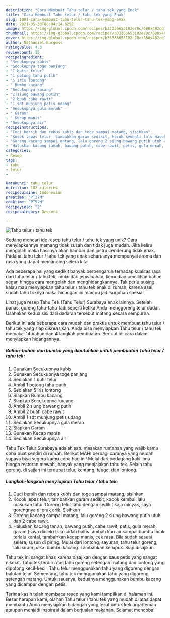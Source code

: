 ```yaml
---
description: "Cara Membuat Tahu telur / tahu tek yang Enak"
title: "Cara Membuat Tahu telur / tahu tek yang Enak"
slug: 1081-cara-membuat-tahu-telur-tahu-tek-yang-enak
date: 2021-05-30T06:04:14.629Z
image: https://img-global.cpcdn.com/recipes/b33356653102e78c/680x482cq70/tahu-telur-tahu-tek-foto-resep-utama.jpg
thumbnail: https://img-global.cpcdn.com/recipes/b33356653102e78c/680x482cq70/tahu-telur-tahu-tek-foto-resep-utama.jpg
cover: https://img-global.cpcdn.com/recipes/b33356653102e78c/680x482cq70/tahu-telur-tahu-tek-foto-resep-utama.jpg
author: Nathaniel Burgess
ratingvalue: 4.3
reviewcount: 15
recipeingredient:
- "Secukupnya kubis"
- "Secukupnya toge panjang"
- "1 butir telur"
- "1 potong tahu putih"
- "5 iris lontong"
- " Bumbu kacang"
- "Secukupnya kacang"
- "2 siung bawang putih"
- "2 buah cabe rawit"
- "1 sdt munjung petis udang"
- "Secukupnya gula merah"
- " Garam"
- " Kecap manis"
- "Secukupnya air"
recipeinstructions:
- "Cuci bersih dan rebus kubis dan toge sampai matang, sisihkan"
- "Kocok lepas telur, tambahkan garam sedikit, kocok kembali lalu masukan tahu. Goreng telur tahu dengan sedikit saja minyak, saya gorengnya di orak arik. Sisihkan"
- "Goreng kacang sampai matang, lalu goreng 2 siung bawang putih utuh dan 2 cabe rawit."
- "Haluskan kacang tanah, bawang putih, cabe rawit, petis, gula merah, garam (saya diulek) bila sudah halus tambah kan air sampai bumbu tidak terlalu kental, tambahkan kecap manis, cek rasa. Bila sudah sesuai selera, susun di piring. Mulai dari lontong, sayuran, tahu telur goreng, lalu siram pakai bumbu kacang. Tambahkan kerupuk. Siap disajikan."
categories:
- Resep
tags:
- tahu
- telur
- 

katakunci: tahu telur  
nutrition: 102 calories
recipecuisine: Indonesian
preptime: "PT27M"
cooktime: "PT52M"
recipeyield: "2"
recipecategory: Dessert

---
```



![Tahu telur / tahu tek](https://img-global.cpcdn.com/recipes/b33356653102e78c/680x482cq70/tahu-telur-tahu-tek-foto-resep-utama.jpg)

Sedang mencari ide resep tahu telur / tahu tek yang unik? Cara menyiapkannya memang tidak susah dan tidak juga mudah. Jika keliru mengolah maka hasilnya akan hambar dan justru cenderung tidak enak. Padahal tahu telur / tahu tek yang enak seharusnya mempunyai aroma dan rasa yang dapat memancing selera kita.

Ada beberapa hal yang sedikit banyak berpengaruh terhadap kualitas rasa dari tahu telur / tahu tek, mulai dari jenis bahan, kemudian pemilihan bahan segar, hingga cara mengolah dan menghidangkannya. Tak perlu pusing kalau mau menyiapkan tahu telur / tahu tek enak di rumah, karena asal sudah tahu triknya maka hidangan ini mampu jadi suguhan spesial.

Lihat juga resep Tahu Tek (Tahu Telur) Surabaya enak lainnya. Setelah panas, goreng tahu-tahu tadi seperti ketika Anda menggoreng telur dadar. Usahakan kedua sisi dari dadaran tersebut matang secara sempurna.


Berikut ini ada beberapa cara mudah dan praktis untuk membuat tahu telur / tahu tek yang siap dikreasikan. Anda bisa menyiapkan Tahu telur / tahu tek memakai 14 bahan dan 4 langkah pembuatan. Berikut ini cara dalam menyiapkan hidangannya.

<!--inarticleads1-->

##### Bahan-bahan dan bumbu yang dibutuhkan untuk pembuatan Tahu telur / tahu tek:

1. Gunakan Secukupnya kubis
1. Gunakan Secukupnya toge panjang
1. Sediakan 1 butir telur
1. Ambil 1 potong tahu putih
1. Sediakan 5 iris lontong
1. Siapkan  Bumbu kacang
1. Siapkan Secukupnya kacang
1. Ambil 2 siung bawang putih
1. Ambil 2 buah cabe rawit
1. Ambil 1 sdt munjung petis udang
1. Sediakan Secukupnya gula merah
1. Siapkan  Garam
1. Gunakan  Kecap manis
1. Sediakan Secukupnya air


Tahu Tek Telur Surabaya adalah satu masakan rumahan yang wajib kamu coba buat sendiri di rumah. Berikut MAHI berbagi caranya yang mudah supaya bisa segera kamu coba hari ini! Mulai dari pedagang kaki lima hingga restoran mewah, banyak yang menjajakan tahu tek. Selain tahu goreng, di sajian ini terdapat telur, kentang, tauge, dan lontong. 

<!--inarticleads2-->

##### Langkah-langkah menyiapkan Tahu telur / tahu tek:

1. Cuci bersih dan rebus kubis dan toge sampai matang, sisihkan
1. Kocok lepas telur, tambahkan garam sedikit, kocok kembali lalu masukan tahu. Goreng telur tahu dengan sedikit saja minyak, saya gorengnya di orak arik. Sisihkan
1. Goreng kacang sampai matang, lalu goreng 2 siung bawang putih utuh dan 2 cabe rawit.
1. Haluskan kacang tanah, bawang putih, cabe rawit, petis, gula merah, garam (saya diulek) bila sudah halus tambah kan air sampai bumbu tidak terlalu kental, tambahkan kecap manis, cek rasa. Bila sudah sesuai selera, susun di piring. Mulai dari lontong, sayuran, tahu telur goreng, lalu siram pakai bumbu kacang. Tambahkan kerupuk. Siap disajikan.


Tahu tek ini sangat khas karena disajikan dengan saus petis yang sangat nikmat. Tahu tek terdiri atas tahu goreng setengah matang dan lontong yang dipotong kecil-kecil. Tahu telur menggunakan tahu yang digoreng dengan balutan telur. Sementara, tahu tek menggunakan tahu yang digoreng setengah matang. Untuk sausnya, keduanya menggunakan bumbu kacang yang dicampur dengan petis. 

Terima kasih telah membaca resep yang kami tampilkan di halaman ini. Besar harapan kami, olahan Tahu telur / tahu tek yang mudah di atas dapat membantu Anda menyiapkan hidangan yang lezat untuk keluarga/teman ataupun menjadi inspirasi dalam berjualan makanan. Selamat mencoba!
